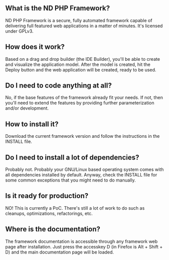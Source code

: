 ## What is the ND PHP Framework?

 ND PHP Framework is a secure, fully automated framework capable of delivering full featured web applications in a matter of minutes. It's licensed under GPLv3.

## How does it work?

 Based on a drag and drop builder (the IDE Builder), you'll be able to create and visualize the application model. After the model is created, hit the Deploy button and the web application will be created, ready to be used.

## Do I need to code anything at all?

 No, if the base features of the framework already fit your needs. If not, then you'll need to extend the features by providing further parameterization and/or development.

## How to install it?

 Download the current framework version and follow the instructions in the INSTALL file.

## Do I need to install a lot of dependencies?

 Probably not. Probably your GNU/Linux based operating system comes with all dependencies installed by default. Anyway, check the INSTALL file for some common exceptions that you might need to do manually.

## Is it ready for production?

 NO! This is currently a PoC. There's still a lot of work to do such as cleanups, optimizations, refactorings, etc.

## Where is the documentation?

 The framework documentation is accessible through any framework web page after installation. Just press the accesskey D (in Firefox is Alt + Shift + D) and the main documentation page will be loaded.


